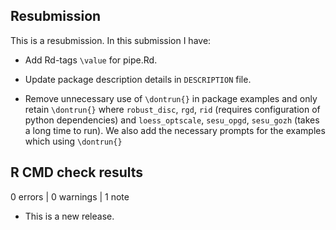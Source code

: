 ## Resubmission

This is a resubmission. In this submission I have:

* Add Rd-tags `\value` for pipe.Rd.

* Update package description details in `DESCRIPTION` file.

* Remove unnecessary use of `\dontrun{}` in package examples and only retain `\dontrun{}`   where `robust_disc`, `rgd`, `rid` (requires configuration of python dependencies) and    `loess_optscale`, `sesu_opgd`, `sesu_gozh` (takes a long time to run). We also add the   necessary prompts for the examples which using `\dontrun{}`

## R CMD check results

0 errors | 0 warnings | 1 note

* This is a new release.
